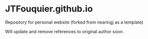 # JTFouquier.github.io
Repository for personal website (forked from nearingj as a template) 

Will update and remove references to original author soon. 
